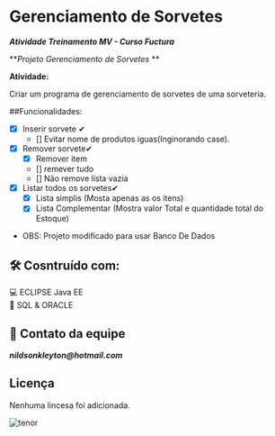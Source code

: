 # Gerenciamento de Sorvetes

**_Atividade Treinamento MV - Curso Fuctura_**

**_Projeto Gerenciamento de Sorvetes_ **

**Atividade:**

Criar um programa de gerenciamento de sorvetes de uma sorveteria.

##Funcionalidades:
- [x] Inserir sorvete ✔
  - [] Evitar nome de produtos iguas(Inginorando case).
- [x] Remover sorvete✔
  - [x] Remover item
  - [] remever tudo
  - [] Não remove lista vazia
- [x] Listar todos os sorvetes✔
  - [x] Lista simplis (Mosta apenas as os itens)
  - [x] Lista Complementar (Mostra valor Total e quantidade total do Estoque)

- OBS: Projeto modificado para usar Banco De Dados

## 🛠 Cosntruído com:
:computer: ECLIPSE Java EE <br>
:bank: SQL & ORACLE <br>

## :postbox: Contato da equipe
**_nildsonkleyton@hotmail.com_**

## Licença
Nenhuma lincesa foi adicionada.

![tenor](https://media1.tenor.com/images/505ddb5e0b0e8c3e96b66e1469ef47c1/tenor.gif?itemid=4903969) 

